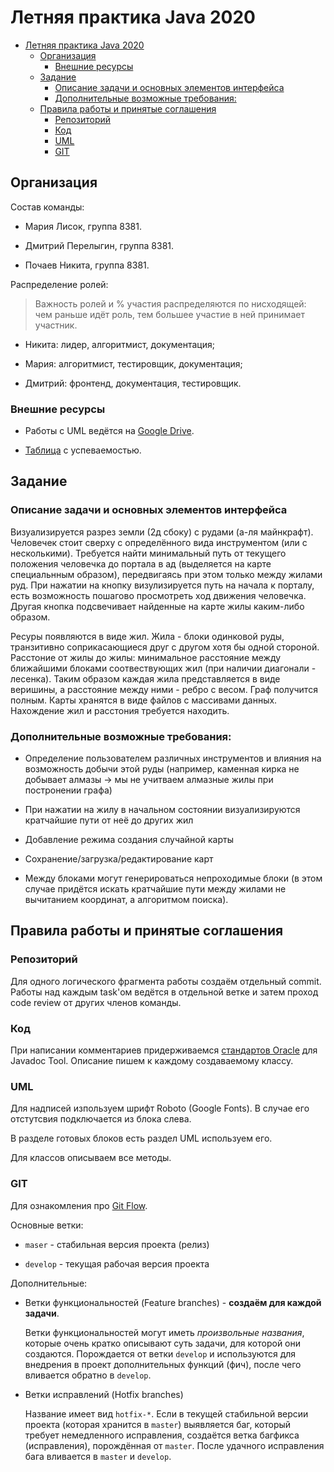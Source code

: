 # Летняя практика Java 2020

- [Летняя практика Java 2020](#летняя-практика-java-2020)
  - [Организация](#организация)
    - [Внешние ресурсы](#внешние-ресурсы)
  - [Задание](#задание)
    - [Описание задачи и основных элементов интерфейса](#описание-задачи-и-основных-элементов-интерфейса)
    - [Дополнительные возможные требования:](#дополнительные-возможные-требования)
  - [Правила работы и принятые соглашения](#правила-работы-и-принятые-соглашения)
    - [Репозиторий](#репозиторий)
    - [Код](#код)
    - [UML](#uml)
    - [GIT](#git)

## Организация

Состав команды:

* Мария Лисок, группа 8381.

* Дмитрий Перелыгин, группа 8381.

* Почаев Никита, группа 8381.

Распределение ролей:

> Важность ролей и % участия распределяются по нисходящей: чем раньше идёт роль, тем большее участие в ней принимает участник.

* Никита: лидер, алгоритмист, документация;

* Мария: алгоритмист, тестировщик, документация;

* Дмитрий: фронтенд, документация, тестировщик.

### Внешние ресурсы

- Работы с UML ведётся на [Google Drive](https://drive.google.com/drive/folders/1PkiIVvs_va-AYD_eyzI6fmFJwQqqZouP?usp=sharing).

- [Таблица](https://docs.google.com/spreadsheets/d/1uBlZJoT_RPJDxgbZJWhwGqDrvCUeCLFpYWFIxlxnnKU/edit#gid=0) с успеваемостью.

## Задание

### Описание задачи и основных элементов интерфейса

Визуализируется разрез земли (2д сбоку) с рудами (а-ля майнкрафт). Человечек стоит сверху с определённого вида инструментом (или с несколькими). Требуется найти минимальный путь от текущего положения человечка до портала в ад (выделяется на карте специальнным образом), передвигаясь при этом только между жилами руд. При нажатии на кнопку визулизируется путь на начала к порталу, есть возможность пошагово просмотреть ход движения человечка. Другая кнопка подсвечивает найденные на карте жилы каким-либо образом.

Ресуры появляются в виде жил. Жила - блоки одинковой руды, транзитивно соприкасающиеся друг с другом хотя бы одной стороной. Расстоние от жилы до жилы: минимальное расстояние между ближайшими блоками соотвествующих жил (при наличии диагонали - лесенка). Таким образом каждая жила представляется в виде веришины, а расстояние между ними - ребро с весом. Граф получится полным. Карты хранятся в виде файлов с массивами данных. Нахождение жил и расстония требуется находить.

### Дополнительные возможные требования:

- Определение пользователем различных инструментов и влияния на возможность добычи этой руды (например, каменная кирка не добывает алмазы -> мы не учитваем алмазные жилы при постронении графа)

- При нажатии на жилу в начальном состоянии визуализируются кратчайшие пути от неё до других жил

- Добавление режима создания случайной карты

- Сохранение/загрузка/редактирование карт

- Между блоками могут генерироваться непроходимые блоки (в этом случае придётся искать кратчайшие пути между жилами не вычитанием координат, а алгоритмом поиска).

## Правила работы и принятые соглашения

### Репозиторий

Для одного логического фрагмента работы создаём отдельный commit. Работы над каждым task'ом ведётся в отдельной ветке и затем проход code review от других членов команды.

### Код

При написании комментариев придерживаемся [стандартов Oracle](https://www.oracle.com/technical-resources/articles/java/javadoc-tool.html) для Javadoc Tool. Описание пишем к каждому создаваемому классу.

### UML

Для надписей изпользуем шрифт Roboto (Google Fonts). В случае его отстутсвия подключается из блока слева.

В разделе готовых блоков есть раздел UML используем его.

Для классов описываем все методы.

### GIT

Для ознакомления про [Git Flow](https://habr.com/ru/post/106912/).

Основные ветки:

- `maser` - стабильная версия проекта (релиз)

- `develop` - текущая рабочая версия проекта

Дополнительные:

- Ветки функциональностей (Feature branches) - **создаём для каждой задачи**.

  Ветки функциональностей могут иметь _произвольные названия_, которые очень кратко описывают суть задачи, для которой они создаются. Порождается от ветки `develop` и используются для внедрения в проект дополнительных функций (фич), после чего вливается обратно в `develop`.

- Ветки исправлений (Hotfix branches)

  Название имеет вид `hotfix-*`. Если в текущей стабильной версии проекта (которая хранится в `master`) выявляется баг, который требует немедленного исправления, создаётся ветка багфикса (исправления), порождённая от `master`. После удачного исправления бага вливается в `master` и `develop`.